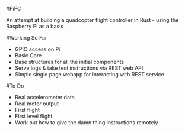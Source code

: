 #PiFC

An attempt at building a quadcopter flight controller in Rust - using the Raspberry Pi as a basis

#Working So Far
- GPIO access on Pi
- Basic Core
- Base structures for all the initial components
- Serve logs & take test instructions via REST web API
- Simple single page webapp for interacting with REST service

#To Do
- Real accelerometer data
- Real motor output
- First flight
- First level flight
- Work out how to give the damn thing instructions remotely
